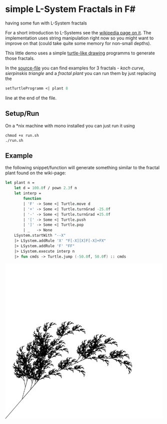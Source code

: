 # simple L-System Fractals in F#
having some fun with L-System fractals

For a short introduction to L-Systems see the [wikipedia page on it](https://en.wikipedia.org/wiki/L-system).
The implementation uses string manipulation right now so you might want to improve on that (could take quite some memory for non-small depths).

This little demo uses a simple [turtle-like drawing](https://en.wikipedia.org/wiki/Turtle_graphics) programms to generate those fractals.

In the [source-file](Turtle.fs) you can find examples for 3 fractals - *koch curve*, *sierpinskis triangle* and a *fractal plant* you can
run them by just replacing the

```fsharp
setTurtleProgramm <| plant 8
``` 

line at the end of the file.

## Setup/Run

On a *nix machine with mono installed you can just run it using

    chmod +x run.sh
    ./run.sh

## Example

the following snippet/function will generate something similar to the fractal plant found on the wiki-page:

```fsharp
let plant n =
    let d = 100.0f / pown 2.3f n
    let interp =
        function
        | 'F' -> Some <| Turtle.move d
        | '+' -> Some <| Turtle.turnGrad -25.0f
        | '-' -> Some <| Turtle.turnGrad +25.0f
        | '[' -> Some <| Turtle.push
        | ']' -> Some <| Turtle.pop
        | _   -> None
    LSystem.startWith "--X"
    |> LSystem.addRule 'X' "F[-X][X]F[-X]+FX"
    |> LSystem.addRule 'F' "FF"
    |> LSystem.execute interp n
    |> fun cmds -> Turtle.jump (-50.0f, 50.0f) :: cmds
```

![Image](plant.png)